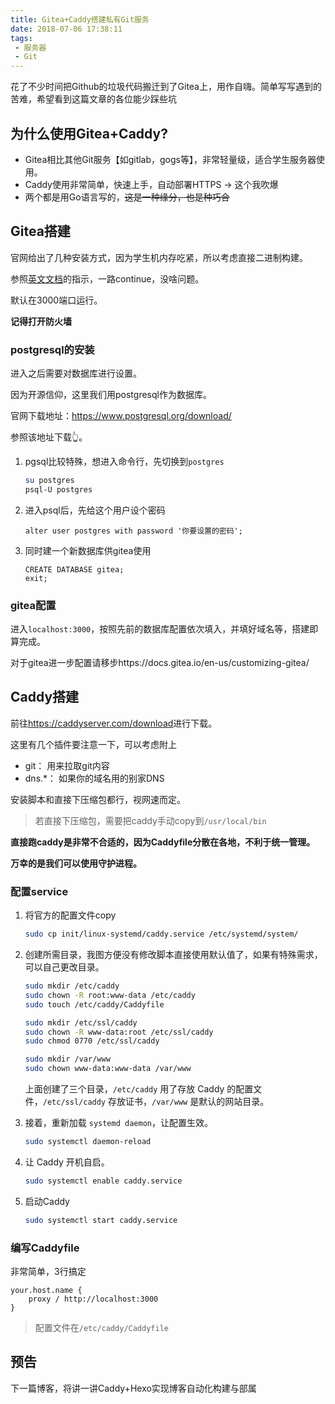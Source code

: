 ```yaml
---
title: Gitea+Caddy搭建私有Git服务
date: 2018-07-06 17:38:11
tags: 
 - 服务器
 - Git
---
```


花了不少时间把Github的垃圾代码搬迁到了Gitea上，用作自嗨。简单写写遇到的苦难，希望看到这篇文章的各位能少踩些坑

<!--more-->

## 为什么使用Gitea+Caddy?

- Gitea相比其他Git服务【如gitlab，gogs等】，非常轻量级，适合学生服务器使用。
- Caddy使用非常简单，快速上手，自动部署HTTPS -> 这个我吹爆
- 两个都是用Go语言写的，<del>这是一种缘分，也是种巧合</del>



## Gitea搭建

官网给出了几种安装方式，因为学生机内存吃紧，所以考虑直接二进制构建。

参照[英文文档](<https://docs.gitea.io/en-us/install-from-binary/>)的指示，一路continue，没啥问题。

默认在3000端口运行。

**记得打开防火墙**

### postgresql的安装

进入之后需要对数据库进行设置。

因为开源信仰，这里我们用postgresql作为数据库。

官网下载地址：https://www.postgresql.org/download/

参照该地址下载👆。

1. pgsql比较特殊，想进入命令行，先切换到`postgres`

   ```bash
   su postgres
   psql-U postgres
   ```

   

2. 进入psql后，先给这个用户设个密码

    ```
    alter user postgres with password '你要设置的密码';
    ```

3. 同时建一个新数据库供gitea使用

    ```
    CREATE DATABASE gitea;
    exit;
    ```



### gitea配置

进入`localhost:3000`，按照先前的数据库配置依次填入，并填好域名等，搭建即算完成。

对于gitea进一步配置请移步https://docs.gitea.io/en-us/customizing-gitea/



## Caddy搭建

前往<https://caddyserver.com/download>进行下载。

这里有几个插件要注意一下，可以考虑附上

- git： 用来拉取git内容
- dns.*： 如果你的域名用的别家DNS

安装脚本和直接下压缩包都行，视网速而定。

> 若直接下压缩包，需要把caddy手动copy到`/usr/local/bin`



**直接跑caddy是非常不合适的，因为Caddyfile分散在各地，不利于统一管理。**

**万幸的是我们可以使用守护进程。**



### 配置service

1. 将官方的配置文件copy

   ```bash
   sudo cp init/linux-systemd/caddy.service /etc/systemd/system/
   ```

2. 创建所需目录，我图方便没有修改脚本直接使用默认值了，如果有特殊需求，可以自己更改目录。

   ```bash
   sudo mkdir /etc/caddy
   sudo chown -R root:www-data /etc/caddy
   sudo touch /etc/caddy/Caddyfile
   
   sudo mkdir /etc/ssl/caddy
   sudo chown -R www-data:root /etc/ssl/caddy
   sudo chmod 0770 /etc/ssl/caddy
   
   sudo mkdir /var/www
   sudo chown www-data:www-data /var/www
   
   ```

   上面创建了三个目录，`/etc/caddy` 用了存放 Caddy 的配置文件，`/etc/ssl/caddy` 存放证书，`/var/www` 是默认的网站目录。

3. 接着，重新加载 `systemd daemon`，让配置生效。

   ```bash
   sudo systemctl daemon-reload
   ```

4. 让 Caddy 开机自启。

   ```bash
   sudo systemctl enable caddy.service
   ```

5. 启动Caddy

   ```bash
   sudo systemctl start caddy.service
   ```


### 编写Caddyfile

非常简单，3行搞定

```
your.host.name {
	proxy / http://localhost:3000
}
```

> 配置文件在`/etc/caddy/Caddyfile`



## 预告

下一篇博客，将讲一讲Caddy+Hexo实现博客自动化构建与部属